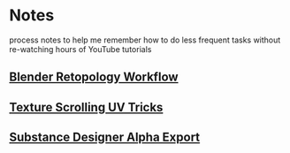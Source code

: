 # Notes
process notes to help me remember how to do less frequent tasks without re-watching hours of YouTube tutorials

## [Blender Retopology Workflow](https://github.com/rgbxyz/Notes/blob/main/Blender%20Retopology%20workflow.md)
## [Texture Scrolling UV Tricks](/TextureScrolling_UVTricks.md)
## [Substance Designer Alpha Export](https://github.com/rgbxyz/Notes/blob/main/Substance%20Designer%20-%20export%20Alpha%20channe.md)

